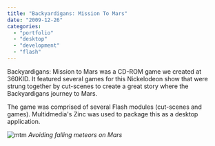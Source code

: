 ```yaml
---
title: "Backyardigans: Mission To Mars"
date: "2009-12-26"
categories:
  - "portfolio"
  - "desktop"
  - "development"
  - "flash"
---
```


Backyardigans: Mission to Mars was a CD-ROM game we created at 360KID. It featured several games for this Nickelodeon show that were strung together by cut-scenes to create a great story where the Backyardigans journey to Mars.

The game was comprised of several Flash modules (cut-scenes and games). Multidmedia's Zinc was used to package this as a desktop application.

![mtm](https://d2ypg8o05lff0b.cloudfront.net/wp-content/uploads/2011/12/mtm.jpg)
*Avoiding falling meteors on Mars*
